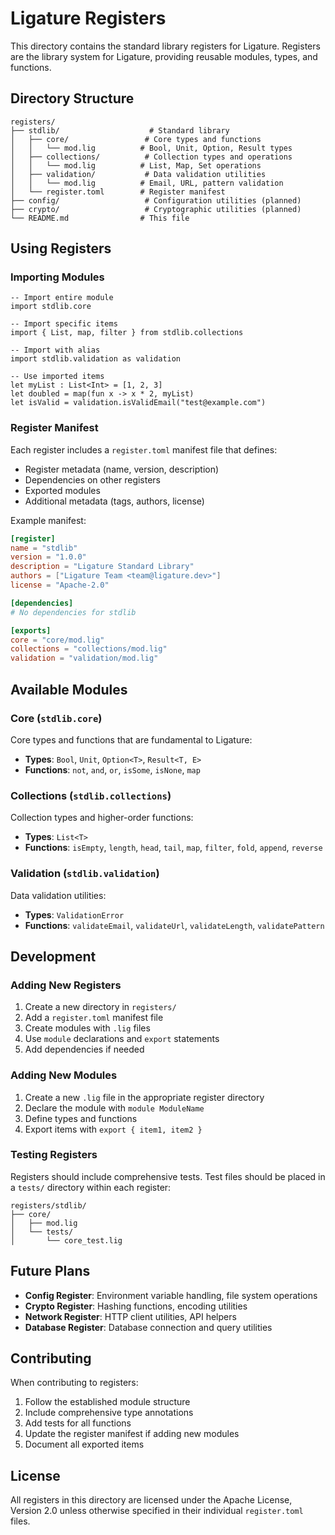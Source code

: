 # Ligature Registers

This directory contains the standard library registers for Ligature. Registers are the library system for Ligature, providing reusable modules, types, and functions.

## Directory Structure

```
registers/
├── stdlib/                    # Standard library
│   ├── core/                 # Core types and functions
│   │   └── mod.lig          # Bool, Unit, Option, Result types
│   ├── collections/          # Collection types and operations
│   │   └── mod.lig          # List, Map, Set operations
│   ├── validation/           # Data validation utilities
│   │   └── mod.lig          # Email, URL, pattern validation
│   └── register.toml        # Register manifest
├── config/                   # Configuration utilities (planned)
├── crypto/                   # Cryptographic utilities (planned)
└── README.md                # This file
```

## Using Registers

### Importing Modules

```ligature
-- Import entire module
import stdlib.core

-- Import specific items
import { List, map, filter } from stdlib.collections

-- Import with alias
import stdlib.validation as validation

-- Use imported items
let myList : List<Int> = [1, 2, 3]
let doubled = map(fun x -> x * 2, myList)
let isValid = validation.isValidEmail("test@example.com")
```

### Register Manifest

Each register includes a `register.toml` manifest file that defines:

- Register metadata (name, version, description)
- Dependencies on other registers
- Exported modules
- Additional metadata (tags, authors, license)

Example manifest:

```toml
[register]
name = "stdlib"
version = "1.0.0"
description = "Ligature Standard Library"
authors = ["Ligature Team <team@ligature.dev>"]
license = "Apache-2.0"

[dependencies]
# No dependencies for stdlib

[exports]
core = "core/mod.lig"
collections = "collections/mod.lig"
validation = "validation/mod.lig"
```

## Available Modules

### Core (`stdlib.core`)

Core types and functions that are fundamental to Ligature:

- **Types**: `Bool`, `Unit`, `Option<T>`, `Result<T, E>`
- **Functions**: `not`, `and`, `or`, `isSome`, `isNone`, `map`

### Collections (`stdlib.collections`)

Collection types and higher-order functions:

- **Types**: `List<T>`
- **Functions**: `isEmpty`, `length`, `head`, `tail`, `map`, `filter`, `fold`, `append`, `reverse`

### Validation (`stdlib.validation`)

Data validation utilities:

- **Types**: `ValidationError`
- **Functions**: `validateEmail`, `validateUrl`, `validateLength`, `validatePattern`

## Development

### Adding New Registers

1. Create a new directory in `registers/`
2. Add a `register.toml` manifest file
3. Create modules with `.lig` files
4. Use `module` declarations and `export` statements
5. Add dependencies if needed

### Adding New Modules

1. Create a new `.lig` file in the appropriate register directory
2. Declare the module with `module ModuleName`
3. Define types and functions
4. Export items with `export { item1, item2 }`

### Testing Registers

Registers should include comprehensive tests. Test files should be placed in a `tests/` directory within each register:

```
registers/stdlib/
├── core/
│   ├── mod.lig
│   └── tests/
│       └── core_test.lig
```

## Future Plans

- **Config Register**: Environment variable handling, file system operations
- **Crypto Register**: Hashing functions, encoding utilities
- **Network Register**: HTTP client utilities, API helpers
- **Database Register**: Database connection and query utilities

## Contributing

When contributing to registers:

1. Follow the established module structure
2. Include comprehensive type annotations
3. Add tests for all functions
4. Update the register manifest if adding new modules
5. Document all exported items

## License

All registers in this directory are licensed under the Apache License, Version 2.0 unless otherwise specified in their individual `register.toml` files.
